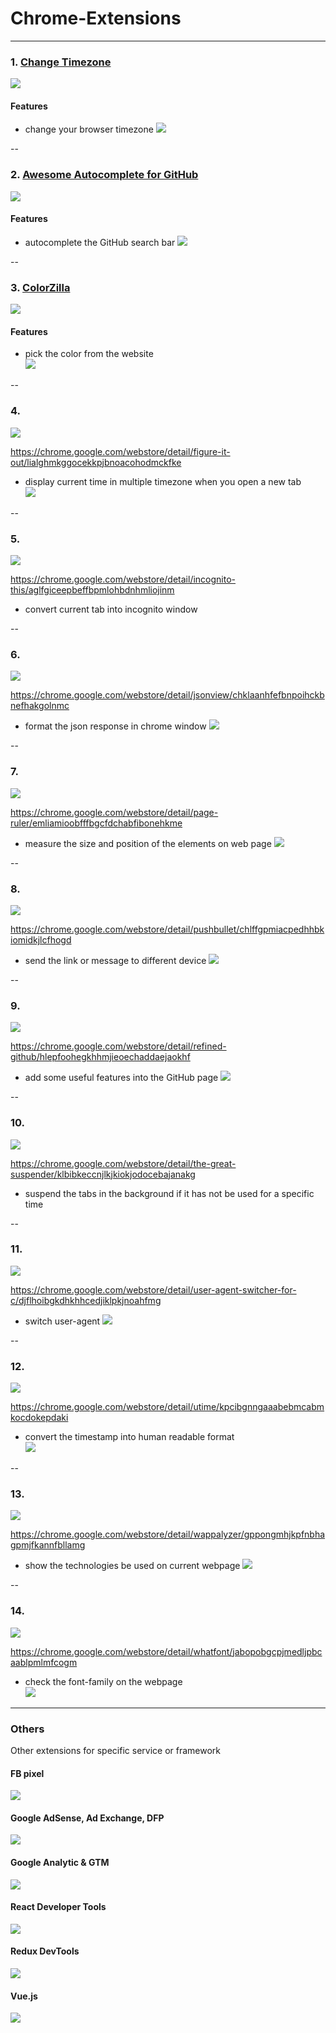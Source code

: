 # Chrome-Extensions

---

### 1. [Change Timezone](https://chrome.google.com/webstore/detail/change-timezone-time-shif/nbofeaabhknfdcpoddmfckpokmncimpj)

![](https://i.imgur.com/rKZ7l5c.png)

#### Features

- change your browser timezone
  ![](https://i.imgur.com/6NkBuue.png)

--

### 2. [Awesome Autocomplete for GitHub](https://chrome.google.com/webstore/detail/awesome-autocomplete-for/djkfdjpoelphhdclfjhnffmnlnoknfnd)

![](https://i.imgur.com/rSWpum9.png)

#### Features

- autocomplete the GitHub search bar
  ![](https://i.imgur.com/mREigY2.png)

--

### 3. [ColorZilla](https://chrome.google.com/webstore/detail/colorzilla/bhlhnicpbhignbdhedgjhgdocnmhomnp)

![](https://i.imgur.com/PUVTHjv.png)

#### Features

- pick the color from the website  
  ![](https://i.imgur.com/S9fxYhs.png)

--

### 4.

![](https://i.imgur.com/AkwecxA.png)

https://chrome.google.com/webstore/detail/figure-it-out/lialghmkggocekkpjbnoacohodmckfke

- display current time in multiple timezone when you open a new tab  
  ![](https://i.imgur.com/bfsGxuU.png)

--

### 5.

![](https://i.imgur.com/7HkzMkf.png)

https://chrome.google.com/webstore/detail/incognito-this/aglfgiceepbeffbpmlohbdnhmliojinm

- convert current tab into incognito window

--

### 6.

![](https://i.imgur.com/BcBaGTj.png)

https://chrome.google.com/webstore/detail/jsonview/chklaanhfefbnpoihckbnefhakgolnmc

- format the json response in chrome window
  ![](https://i.imgur.com/kVxMN6u.png)

--

### 7.

![](https://i.imgur.com/N9gmN7G.png)

https://chrome.google.com/webstore/detail/page-ruler/emliamioobfffbgcfdchabfibonehkme

- measure the size and position of the elements on web page
  ![](https://i.imgur.com/PAro1Y0.png)

--

### 8.

![](https://i.imgur.com/evUeJpH.png)

https://chrome.google.com/webstore/detail/pushbullet/chlffgpmiacpedhhbkiomidkjlcfhogd

- send the link or message to different device
  ![](https://i.imgur.com/O6DUPl0.png)

--

### 9.

![](https://i.imgur.com/xYHFF9o.png)

https://chrome.google.com/webstore/detail/refined-github/hlepfoohegkhhmjieoechaddaejaokhf

- add some useful features into the GitHub page
  ![](https://i.imgur.com/xDp6gUp.png)

--

### 10.

![](https://i.imgur.com/PJoJO2g.png)

https://chrome.google.com/webstore/detail/the-great-suspender/klbibkeccnjlkjkiokjodocebajanakg

- suspend the tabs in the background if it has not be used for a specific time

--

### 11.

![](https://i.imgur.com/PmECcQl.png)

https://chrome.google.com/webstore/detail/user-agent-switcher-for-c/djflhoibgkdhkhhcedjiklpkjnoahfmg

- switch user-agent
  ![](https://i.imgur.com/LV9YzRn.png)

--

### 12.

![](https://i.imgur.com/6Kzhfvk.png)

https://chrome.google.com/webstore/detail/utime/kpcibgnngaaabebmcabmkocdokepdaki

- convert the timestamp into human readable format  
  ![](https://i.imgur.com/wTlBMLh.png)

--

### 13.

![](https://i.imgur.com/zcj6oNc.png)

https://chrome.google.com/webstore/detail/wappalyzer/gppongmhjkpfnbhagpmjfkannfbllamg

- show the technologies be used on current webpage
  ![](https://i.imgur.com/vfjnczk.png)

--

### 14.

![](https://i.imgur.com/AQAWZ0F.png)

https://chrome.google.com/webstore/detail/whatfont/jabopobgcpjmedljpbcaablpmlmfcogm

- check the font-family on the webpage  
  ![](https://i.imgur.com/jsnqidT.png)

---

### Others

Other extensions for specific service or framework

#### FB pixel

![](https://i.imgur.com/dymFcDu.png)

#### Google AdSense, Ad Exchange, DFP

![](https://i.imgur.com/xt5rWbN.png)

#### Google Analytic & GTM

![](https://i.imgur.com/IgURe50.png)

#### React Developer Tools

![](https://i.imgur.com/swTBAj8.png)

#### Redux DevTools

![](https://i.imgur.com/VxZs0DZ.png)

#### Vue.js

![](https://i.imgur.com/VR88mct.png)
